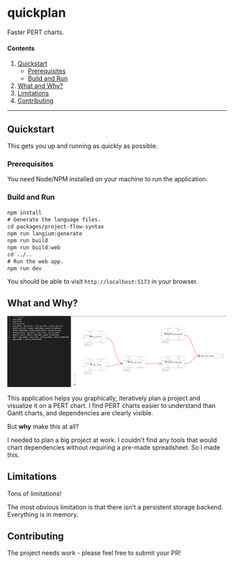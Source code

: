 # quickplan

Faster PERT charts.

#### Contents

1. [Quickstart](#quickstart)
   * [Prerequisites](#prerequisites)
   * [Build and Run](#build-and-run)
2. [What and Why?](#what-and-why)
3. [Limitations](#limitations)
4. [Contributing](#contributing)

---

## Quickstart

This gets you up and running as quickly as possible.

### Prerequisites

You need Node/NPM installed on your machine to run the application.

### Build and Run

```shell
npm install
# Generate the language files.
cd packages/project-flow-syntax
npm run langium:generate
npm run build
npm run build:web
cd ../..
# Run the web app.
npm run dev
```

You should be able to visit `http://localhost:5173` in your browser.

## What and Why?

[![screenshot](./docs/img/screenshot-small.png)](./docs/img/screenshot.png)

This application helps you graphically, iteratively plan a project and visualize it on a PERT chart.
I find PERT charts easier to understand than Gantt charts, and dependencies are clearly visible.

But **why** make this at all?

I needed to plan a big project at work. I couldn't find any tools that would chart dependencies without requiring a pre-made spreadsheet. So I made this.

## Limitations

Tons of limitations!

The most obvious limitation is that there isn't a persistent storage backend. Everything is in memory.

## Contributing

The project needs work - please feel free to submit your PR!
